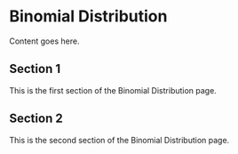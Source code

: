 # Binomial Distribution

Content goes here.

## Section 1

This is the first section of the Binomial Distribution page.

## Section 2

This is the second section of the Binomial Distribution page.

